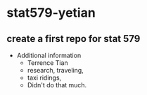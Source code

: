 # stat579-yetian
## create a first repo for stat 579
- Additional information 
  -  Terrence Tian
  -  research, traveling, 
  -  taxi ridings,
  -  Didn't do that much.
